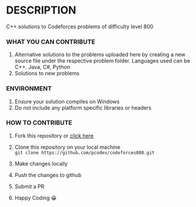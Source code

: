 # DESCRIPTION
C++ solutions to Codeforces problems of difficulty level 800

### WHAT YOU CAN CONTRIBUTE
1. Alternative solutions to the problems uploaded here by creating a new source file under the respective problem folder. Languages used can be C++. Java, C#, Python
2. Solutions to new problems 

### ENVIRONMENT
1. Ensure your solution compiles on Windows
2. Do not include any platform specific libraries or headers

### HOW TO CONTRIBUTE
1. Fork this repository or [click here](https://github.com/pcodex/codeforces800/fork)

2. Clone this repository on your local machine  
`git clone https://github.com/pcodex/codeforces800.git`

3. Make changes locally

4. Push the changes to github

5. Submit a PR

7. Happy Coding :grinning:


